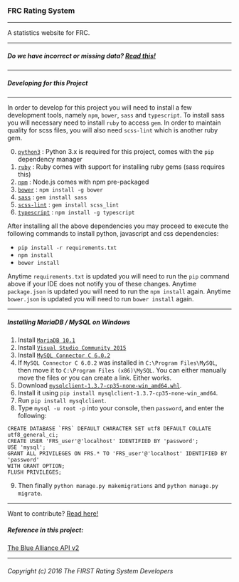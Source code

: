 ### FRC Rating System

---

A statistics website for FRC.

---
##### Do we have incorrect or missing data? [Read this!](https://github.com/FRC-RS/FRS/blob/master/bad_data.md)
---
##### Developing for this Project
---

In order to develop for this project you will need to install a few development tools, namely `npm`, `bower`, `sass` and `typescript`. To install sass you will necessary need to install `ruby` to access `gem`. In order to maintain quality for scss files, you will also need `scss-lint` which is another ruby gem.

0. [`python3`](https://www.python.org/) : Python 3.x is required for this project, comes with the `pip` dependency manager
0. [`ruby`](https://www.ruby-lang.org/en/) : Ruby comes with support for installing ruby gems (sass requires this)
1. [`npm`](https://nodejs.org/en/) : Node.js comes with npm pre-packaged
2. [`bower`](http://bower.io/) : `npm install -g bower`
3. [`sass`](http://sass-lang.com/) : `gem install sass`
4. [`scss-lint`](https://github.com/brigade/scss-lint) : `gem install scss_lint`
5. [`typescript`](https://www.typescriptlang.org/) : `npm install -g typescript`

After installing all the above dependencies you may proceed to execute the following commands to install python, javascript and css dependencies:

- `pip install -r requirements.txt`
- `npm install`
- `bower install`

Anytime `requirements.txt` is updated you will need to run the `pip` command above if your IDE does not notify you of these changes. Anytime `package.json` is updated you will need to run the `npm install` again. Anytime `bower.json` is updated you will need to run `bower install` again.

---

##### Installing MariaDB / MySQL on Windows

1. Install [`MariaDB 10.1`](https://downloads.mariadb.org/)
2. Install [`Visual Studio Community 2015`](https://www.visualstudio.com/en-us/visual-studio-homepage-vs.aspx)
3. Install [`MySQL Connector C 6.0.2`](https://dev.mysql.com/downloads/connector/c/6.0.html)
4. If `MySQL Connector C 6.0.2` was installed in `C:\Program Files\MySQL`, then move it to `C:\Program Files (x86)\MySQL`. You can either manually move the files or you can create a link. Either works.
5. Download [`mysqlclient-1.3.7-cp35-none-win_amd64.whl`](https://drive.google.com/file/d/0B5k0KOgTOwrhSk5JR3lkU1duREU/view?usp=sharing).
6. Install it using `pip install mysqlclient-1.3.7-cp35-none-win_amd64`.
7. Run `pip install mysqlclient`.
8. Type `mysql -u root -p` into your console, then `password`, and enter the following:
```
CREATE DATABASE `FRS` DEFAULT CHARACTER SET utf8 DEFAULT COLLATE utf8_general_ci;
CREATE USER 'FRS_user'@'localhost' IDENTIFIED BY 'password';
USE 'mysql';
GRANT ALL PRIVILEGES ON FRS.* TO 'FRS_user'@'localhost' IDENTIFIED BY 'password'
WITH GRANT OPTION;
FLUSH PRIVILEGES;
```
9. Then finally `python manage.py makemigrations` and `python manage.py migrate`.

---

Want to contribute? [Read here!](https://github.com/FRC-RS/FRS/blob/master/CONTRIBUTING.md)

##### Reference in this project:

[The Blue Alliance API v2](http://www.thebluealliance.com/apidocs)

---
###### Copyright (c) 2016 The FIRST Rating System Developers
